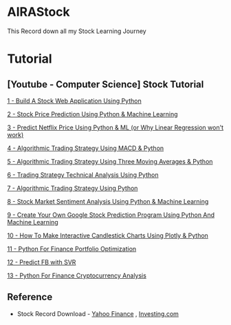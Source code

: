 # AIRAStock
This Record down all my Stock Learning Journey

# Tutorial

## [Youtube - Computer Science] Stock Tutorial
[1 - Build A Stock Web Application Using Python](https://www.youtube.com/channel/UCbmb5IoBtHZTpYZCDBOC1CA)

[2 - Stock Price Prediction Using Python & Machine Learning](https://www.youtube.com/watch?v=QIUxPv5PJOY&t=21s)

[3 - Predict Netflix Price Using Python & ML (or Why Linear Regression won't work)](https://www.youtube.com/watch?v=hOLSGMEEwlI)

[4 - Algorithmic Trading Strategy Using MACD & Python](https://www.youtube.com/watch?v=kz_NJERCgm8)

[5 - Algorithmic Trading Strategy Using Three Moving Averages & Python](https://www.youtube.com/watch?v=rO_cqa4x60o&list=PLxx3FfPJl2zC5DtudXPto4ND1YZh0jQfU&index=5)

[6 - Trading Strategy Technical Analysis Using Python](https://www.youtube.com/watch?v=fxLsSax7rvY&list=PLxx3FfPJl2zC5DtudXPto4ND1YZh0jQfU&index=6)

[7 - Algorithmic Trading Strategy Using Python](https://www.youtube.com/watch?v=SEQbb8w7VTw&list=PLxx3FfPJl2zC5DtudXPto4ND1YZh0jQfU&index=7)

[8 - Stock Market Sentiment Analysis Using Python & Machine Learning](https://www.youtube.com/watch?v=4OlvGGAsj8I&list=PLxx3FfPJl2zC5DtudXPto4ND1YZh0jQfU&index=8)

[9 - Create Your Own Google Stock Prediction Program Using Python And Machine Learning](https://www.youtube.com/watch?v=KYc0EFN-VnM&list=PLxx3FfPJl2zC5DtudXPto4ND1YZh0jQfU&index=9)

[10 - How To Make Interactive Candlestick Charts Using Plotly & Python](https://www.youtube.com/watch?v=4fhBXFSS1lc&list=PLxx3FfPJl2zC5DtudXPto4ND1YZh0jQfU&index=10)

[11 - Python For Finance Portfolio Optimization](https://www.youtube.com/watch?v=9fjs8FeLMJk&list=PLxx3FfPJl2zC5DtudXPto4ND1YZh0jQfU&index=11)

[12 - Predict FB with SVR](https://www.youtube.com/watch?v=C64BIMx7Slw&list=PLxx3FfPJl2zC5DtudXPto4ND1YZh0jQfU&index=12)

[13 - Python For Finance Cryptocurrency Analysis](https://www.youtube.com/watch?v=j98smr5zsp8&list=PLxx3FfPJl2zC5DtudXPto4ND1YZh0jQfU&index=13)

## Reference
- Stock Record Download - [Yahoo Finance](https://finance.yahoo.com/) , [Investing.com](https://www.investing.com/)
